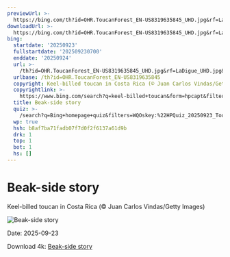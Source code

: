 ```yaml
---
previewUrl: >-
  https://bing.com/th?id=OHR.ToucanForest_EN-US8319635845_UHD.jpg&rf=LaDigue_UHD.jpg&pid=hp&w=1024&h=576&rs=1&c=4
downloadUrl: >-
  https://bing.com/th?id=OHR.ToucanForest_EN-US8319635845_UHD.jpg&rf=LaDigue_UHD.jpg&pid=hp&w=3840&h=2160&rs=1&c=4
bing:
  startdate: '20250923'
  fullstartdate: '202509230700'
  enddate: '20250924'
  url: >-
    /th?id=OHR.ToucanForest_EN-US8319635845_UHD.jpg&rf=LaDigue_UHD.jpg&pid=hp&w=3840&h=2160&rs=1&c=4
  urlbase: /th?id=OHR.ToucanForest_EN-US8319635845
  copyright: Keel-billed toucan in Costa Rica (© Juan Carlos Vindas/Getty Images)
  copyrightlink: >-
    https://www.bing.com/search?q=keel-billed+toucan&form=hpcapt&filters=HpDate%3a%2220250923_0700%22
  title: Beak-side story
  quiz: >-
    /search?q=Bing+homepage+quiz&filters=WQOskey:%22HPQuiz_20250923_ToucanForest%22&FORM=HPQUIZ
  wp: true
  hsh: b8af7ba71fadb07f7d0f2f6137a61d9b
  drk: 1
  top: 1
  bot: 1
  hs: []
---
```

# Beak-side story

Keel-billed toucan in Costa Rica (© Juan Carlos Vindas/Getty Images)

![Beak-side story](https://bing.com/th?id=OHR.ToucanForest_EN-US8319635845_UHD.jpg&rf=LaDigue_UHD.jpg&pid=hp&w=1024&h=576&rs=1&c=4)

Date: 2025-09-23

Download 4k: [Beak-side story](https://bing.com/th?id=OHR.ToucanForest_EN-US8319635845_UHD.jpg&rf=LaDigue_UHD.jpg&pid=hp&w=3840&h=2160&rs=1&c=4)
